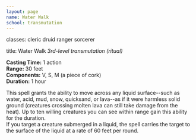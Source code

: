```yaml
---
layout: page
name: Water Walk
school: transmutation
---
```

classes: cleric
         druid
         ranger
         sorcerer

title: Water Walk 
_3rd-level transmutation (ritual)_ 

**Casting Time:** 1 action   
**Range:** 30 feet    
**Components:** V, S, M (a piece of cork)    
**Duration:** 1 hour    

This spell grants the ability to move across any liquid surface--such as water, acid, mud, snow, quicksand, or lava--as if it were harmless solid ground (creatures crossing molten lava can still take damage from the heat). Up to ten willing creatures you can see within range gain this ability for the duration.    
If you target a creature submerged in a liquid, the spell carries the target to the surface of the liquid at a rate of 60 feet per round. 